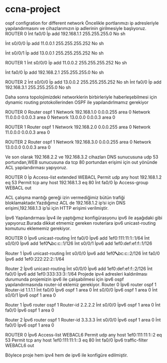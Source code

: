 # ccna-project
ospf configration for different network 
Öncelikle portlarımızı ip adresleriyle  yapılandırmasını ve  cihazlarımızın ip adlerinin girilmesiyle başlıyoruz.
ROUTER 0
İnt fa0/0
İp add 192.168.1.1  255.255.255.0
No sh

İnt s0/0/0
İp add 11.0.0.1  255.255.255.252
No sh

İnt s0/0/1
İp add 13.0.0.1  255.255.255.252
No sh

ROUTER 1
İnt s0/0/0
İp add 11.0.0.2  255.255.255.252
No sh

İnt fa0/0
İp add 192.168.2.1 255.255.255.0
No sh


ROUTER 2
İnt s0/0/0
İp add 13.0.0.2  255.255.255.252
No sh
İnt fa0/0
İp add 192.168.3.1 255.255.255.0
No sh

Daha sonra topolojimizdeki networklerin birbirleriyle haberleşebilmesi için dynamic routing protokollerinden OSPF ile yapılandırlmamız gerekiyor

ROUTER 0
 Router ospf 1
Network 192.168.1.0  0.0.0.255 area 0
Network 11.0.0.0   0.0.0.3   area 0
Network 13.0.0.0   0.0.0.3  area 0


ROUTER 1
Router ospf 1
Network 192.168.2.0   0.0.0.255  area 0
Network 11.0.0.0  0.0.0.3  area 0

ROUTER 2
Router ospf 1
Network 192.168.3.0  0.0.0.255  area 0
Network 13.0.0.0  0.0.0.3  area 0
 
Ve son olarak 192.168.2.2 ve 192.168.3.2  cihazları DNS sunucusuna udp 53 portundan,WEB sunucusuna da tcp 80 portundan erişimi için out yönünde ACL yapılandırması yapıyoruz.

ROUTER 0
İp Access-list extended WEBACL 
Permit udp any host 192.168.1.2 eq 53
Permit tcp any host 192.168.1.3 eq 80
İnt fa0/0
İp Access-group WEBACL out

ACL çalışma mantığı gereği izin vermediğimiz bütün trafiği bloklamaktadır.Yazdığımız ACL de 192.168.1.2 ip’si için DNS erişimi,192.168.1.3 ip’si için HTTP erişimi verilmiştir. 


İpv6  Yapılandırması
İpv4 ile yaptığımız konfigürasyonu ipv6 ile aşağıdaki gibi yapıyoruz.Burada dikkat etmemiz gereken routerlara 
ipv6 unicast-routing komutunu eklememiz gerekiyor.

ROUTER 0
İpv6 unicast-routing
İnt fa0/0
İpv6 add 1ef0:111:11:1::1/64
İnt s0/0/0
İpv6 add 1ef0:abc:bc:c::1/126
İnt s0/0/1
İpv6 add 1ef0:def:ef:f::1/126

Router 1
İpv6 unicast-routing
İnt s0/0/0
İpv6 add 1ef0:abc:bc:c::2/126
İnt fa0/0
İpv6 add 1ef0:222:22:2::1/64

Router 2
İpv6 unicast-routing
İnt s0/0/0
İpv6 add 1ef0:def:ef:f::2/126
İnt fa0/0
İpv6 add 1ef0:333:33:3::1/64
Projede ipv4 adresleri kaldırılması durumunda projemizin ipv6 ile çalışabilmesi için  ipv6 ospf yapılandırmasında router-id eklemiz gerekiyor.
Router 0
İpv6 router ospf 1
Router-id 1.1.1.1
İnt fa0/0
İpv6 ospf 1 area 0
İnt s0/0/0
İpv6 ospf 1 area 0
İnt s0/0/1
İpv6 ospf 1 area 0

Router 1
İpv6 router ospf 1
Router-id 2.2.2.2
İnt s0/0/0
İpv6 ospf 1 area 0
İnt fa0/0
İpv6 ospf 1 area 0

Router 2
İpv6 router ospf 1
Router-id 3.3.3.3
İnt s0/0/0
İpv6 ospf 1 area 0
İnt fa0/0
İpv6 ospf 1 area 0

ROUTER 0
İpv6 Access-list WEBACL6 
Permit udp any host 1ef0:111:11:1::2 eq 53
Permit tcp any host 1ef0:111:11:1::3  eq 80
İnt fa0/0
İpv6 traffic-filter WEBACL6 out

Böylece proje hem ipv4 hem de ipv6 ile konfigüre edilmiştir.




